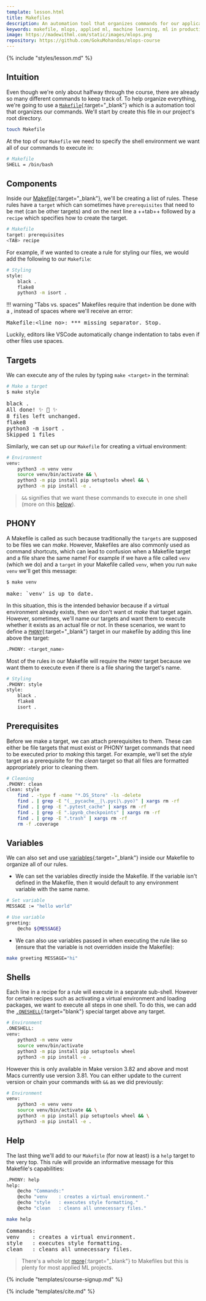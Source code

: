 ```yaml
---
template: lesson.html
title: Makefiles
description: An automation tool that organizes commands for our application's processes.
keywords: makefile, mlops, applied ml, machine learning, ml in production, machine learning in production, applied machine learning
image: https://madewithml.com/static/images/mlops.png
repository: https://github.com/GokuMohandas/mlops-course
---
```


{% include "styles/lesson.md" %}

## Intuition

Even though we're only about halfway through the course, there are already so many different commands to keep track of. To help organize everything, we're going to use a [`Makefile`](https://opensource.com/article/18/8/what-how-makefile){:target="_blank"} which is a automation tool that organizes our commands. We'll start by create this file in our project's root directory.

```bash
touch Makefile
```

At the top of our `Makefile` we need to specify the shell environment we want all of our commands to execute in:

```bash
# Makefile
SHELL = /bin/bash
```

## Components

Inside our [Makefile](https://github.com/GokuMohandas/mlops-course/tree/main/Makefile){:target="_blank"}, we'll be creating a list of rules. These rules have a `target` which can sometimes have `prerequisites` that need to be met (can be other targets) and on the next line a ++tab++ followed by a `recipe` which specifies how to create the target.

```bash
# Makefile
target: prerequisites
<TAB> recipe
```

For example, if we wanted to create a rule for styling our files, we would add the following to our `Makefile`:

```bash
# Styling
style:
	black .
	flake8
	python3 -m isort .
```

!!! warning "Tabs vs. spaces"
    Makefiles require that indention be done with a <TAB>, instead of spaces where we'll receive an error:
    <pre>
    Makefile:<line_no>: *** missing separator.  Stop.
    </pre>
    Luckily, editors like VSCode automatically change indentation to tabs even if other files use spaces.

## Targets
We can execute any of the rules by typing `make <target>` in the terminal:

```bash
# Make a target
$ make style
```

<pre class="output">
black .
All done! ✨ 🍰 ✨
8 files left unchanged.
flake8
python3 -m isort .
Skipped 1 files
</pre>

Similarly, we can set up our `Makefile` for creating a virtual environment:

```bash
# Environment
venv:
	python3 -m venv venv
	source venv/bin/activate && \
	python3 -m pip install pip setuptools wheel && \
	python3 -m pip install -e .
```

> `&&` signifies that we want these commands to execute in one shell (more on this [below](#shells)).

## PHONY
A Makefile is called as such because traditionally the `targets` are supposed to be files we can *make*. However, Makefiles are also commonly used as command shortcuts, which can lead to confusion when a Makefile target and a file share the same name! For example if we have a file called `venv` (which we do) and a `target` in your Makefile called `venv`, when you run `make venv` we'll get this message:

```bash
$ make venv
```

<pre class="output">
make: `venv' is up to date.
</pre>

In this situation, this is the intended behavior because if a virtual environment already exists, then we don't want ot *make* that target again. However, sometimes, we'll name our targets and want them to execute whether it exists as an actual file or not. In these scenarios, we want to define a [`PHONY`](https://www.gnu.org/software/make/manual/make.html#Phony-Targets){:target="_blank"} target in our makefile by adding this line above the target:
```bash
.PHONY: <target_name>
```

Most of the rules in our Makefile will require the `PHONY` target because we want them to execute even if there is a file sharing the target's name.

```bash hl_lines="2"
# Styling
.PHONY: style
style:
	black .
	flake8
	isort .
```

## Prerequisites

Before we make a target, we can attach prerequisites to them. These can either be file targets that must exist or PHONY target commands that need to be executed prior to *making* this target. For example, we'll set the *style* target as a prerequisite for the *clean* target so that all files are formatted appropriately prior to cleaning them.

```bash hl_lines="3"
# Cleaning
.PHONY: clean
clean: style
	find . -type f -name "*.DS_Store" -ls -delete
	find . | grep -E "(__pycache__|\.pyc|\.pyo)" | xargs rm -rf
	find . | grep -E ".pytest_cache" | xargs rm -rf
	find . | grep -E ".ipynb_checkpoints" | xargs rm -rf
    find . | grep -E ".trash" | xargs rm -rf
	rm -f .coverage
```

## Variables
We can also set and use [variables](https://www.gnu.org/software/make/manual/make.html#Using-Variables){:target="_blank"} inside our Makefile to organize all of our rules.

- We can set the variables directly inside the Makefile. If the variable isn't defined in the Makefile, then it would default to any environment variable with the same name.
```bash
# Set variable
MESSAGE := "hello world"

# Use variable
greeting:
    @echo ${MESSAGE}
```

- We can also use variables passed in when executing the rule like so (ensure that the variable is not overridden inside the Makefile):
```bash
make greeting MESSAGE="hi"
```

## Shells

Each line in a recipe for a rule will execute in a separate sub-shell. However for certain recipes such as activating a virtual environment and loading packages, we want to execute all steps in one shell. To do this, we can add the [`.ONESHELL`](https://www.gnu.org/software/make/manual/make.html#One-Shell){:target="blank"} special target above any target.

```bash hl_lines="2"
# Environment
.ONESHELL:
venv:
	python3 -m venv venv
	source venv/bin/activate
	python3 -m pip install pip setuptools wheel
	python3 -m pip install -e .
```

However this is only available in Make version 3.82 and above and most Macs currently use version 3.81. You can either update to the current version or chain your commands with `&&` as we did previously:

```bash
# Environment
venv:
	python3 -m venv venv
	source venv/bin/activate && \
	python3 -m pip install pip setuptools wheel && \
	python3 -m pip install -e .
```

## Help

The last thing we'll add to our `Makefile` (for now at least) is a `help` target to the very top. This rule will provide an informative message for this Makefile's capabilities:

```bash
.PHONY: help
help:
	@echo "Commands:"
	@echo "venv    : creates a virtual environment."
	@echo "style   : executes style formatting."
	@echo "clean   : cleans all unnecessary files."
```

```bash
make help
```

<pre class="output">
Commands:
venv    : creates a virtual environment.
style   : executes style formatting.
clean   : cleans all unnecessary files.
</pre>

> There's a whole lot [more](https://www.gnu.org/software/make/manual/make.html){:target="_blank"} to Makefiles but this is plenty for most applied ML projects.

<!-- Course signup -->
{% include "templates/course-signup.md" %}

<!-- Citation -->
{% include "templates/cite.md" %}